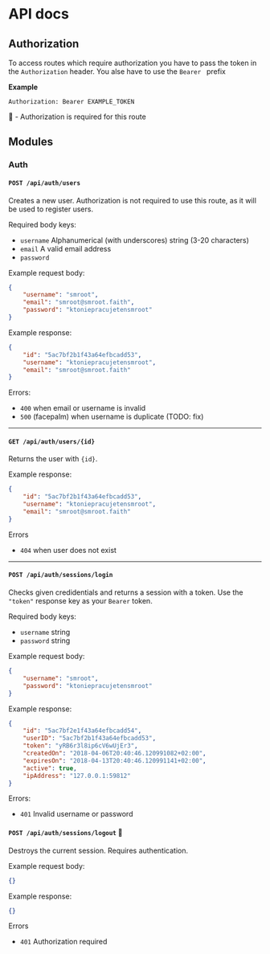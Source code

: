 # API docs

## Authorization

To access routes which require authorization you have to pass the token in the `Authorization` header. You alse have to use the `Bearer ` prefix

**Example**
```http
Authorization: Bearer EXAMPLE_TOKEN
```

:closed_lock_with_key: - Authorization is required for this route

## Modules

### Auth

#### `POST /api/auth/users` 

Creates a new user. Authorization is not required to use this route, as it will be used to register users.

Required body keys:

- `username` Alphanumerical (with underscores) string (3-20 characters)
- `email` A valid email address
- `password`

Example request body:
```json
{
    "username": "smroot",
    "email": "smroot@smroot.faith",
    "password": "ktoniepracujetensmroot"
}
```

Example response:
```json
{
	"id": "5ac7bf2b1f43a64efbcadd53",
	"username": "ktoniepracujetensmroot",
	"email": "smroot@smroot.faith"
}
```

Errors:

- `400` when email or username is invalid
- `500` (facepalm) when username is duplicate (TODO: fix)

---

#### `GET /api/auth/users/{id}`

Returns the user with `{id}`.

Example response:
```json
{
	"id": "5ac7bf2b1f43a64efbcadd53",
	"username": "ktoniepracujetensmroot",
	"email": "smroot@smroot.faith"
}
```

Errors
- `404` when user does not exist

---

#### `POST /api/auth/sessions/login`

Checks given credidentials and returns a session with a token. Use the `"token"` response key as your `Bearer` token.

Required body keys:

- `username` string
- `password` string

Example request body:
```json
{
    "username": "smroot",
    "password": "ktoniepracujetensmroot"
}
```

Example response:
```json
{
	"id": "5ac7bf2e1f43a64efbcadd54",
	"userID": "5ac7bf2b1f43a64efbcadd53",
	"token": "yRB6r3l8ip6cV6wUjEr3", 
	"createdOn": "2018-04-06T20:40:46.120991082+02:00",
	"expiresOn": "2018-04-13T20:40:46.120991141+02:00",
	"active": true,
	"ipAddress": "127.0.0.1:59812"
}
```

Errors:

- `401` Invalid username or password

#### `POST /api/auth/sessions/logout` :closed_lock_with_key:

Destroys the current session. Requires authentication.

Example request body:
```json
{}
```

Example response:
```json
{}
```
Errors
- `401` Authorization required
